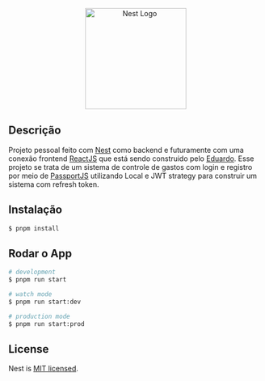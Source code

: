 <p align="center">
  <a href="http://nestjs.com/" target="blank"><img src="https://nestjs.com/img/logo-small.svg" width="200" alt="Nest Logo" /></a>
</p>

[circleci-image]: https://img.shields.io/circleci/build/github/nestjs/nest/master?token=abc123def456
[circleci-url]: https://circleci.com/gh/nestjs/nest


  <!--[![Backers on Open Collective](https://opencollective.com/nest/backers/badge.svg)](https://opencollective.com/nest#backer)
  [![Sponsors on Open Collective](https://opencollective.com/nest/sponsors/badge.svg)](https://opencollective.com/nest#sponsor)-->

## Descrição

Projeto pessoal feito com [Nest](https://github.com/nestjs/nest) como backend e futuramente com uma conexão frontend [ReactJS](https://reactjs.org/) que está sendo construido pelo [Eduardo](https://github.com/edusmpaio). Esse projeto se trata de um sistema de controle de gastos com login e registro por meio de [PassportJS](https://www.passportjs.org/) utilizando Local e JWT strategy para construir um sistema com refresh token. 

## Instalação

```bash
$ pnpm install
```

## Rodar o App

```bash
# development
$ pnpm run start

# watch mode
$ pnpm run start:dev

# production mode
$ pnpm run start:prod
```

## License

Nest is [MIT licensed](LICENSE).
